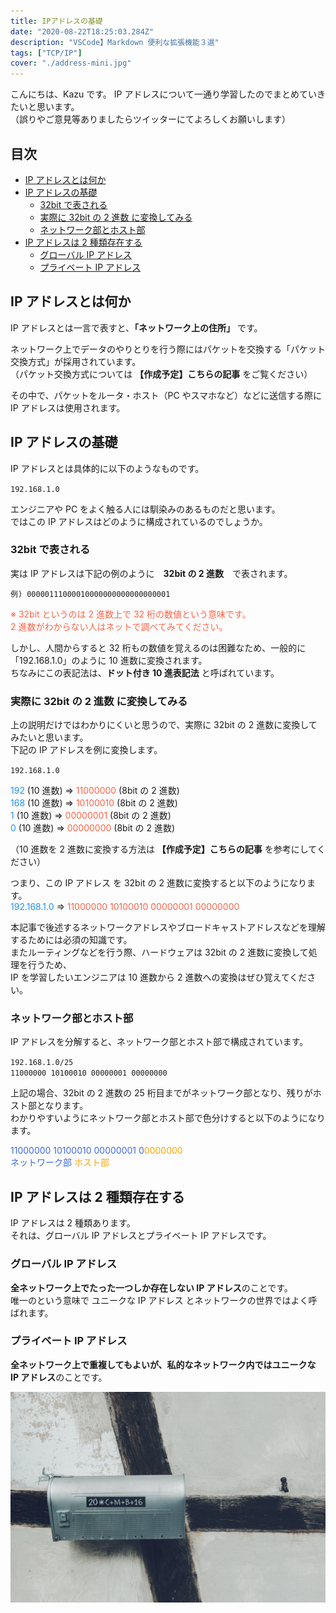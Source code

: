 ```yaml
---
title: IPアドレスの基礎
date: "2020-08-22T18:25:03.284Z"
description: "VSCode】Markdown 便利な拡張機能３選"
tags: ["TCP/IP"]
cover: "./address-mini.jpg"
---
```


こんにちは、Kazu です。
IP アドレスについて一通り学習したのでまとめていきたいと思います。  
（誤りやご意見等ありましたらツイッターにてよろしくお願いします）

## 目次

<!-- @import "[TOC]" {cmd="toc" depthFrom=2 depthTo=3 orderedList=false} -->

<!-- code_chunk_output -->

- [IP アドレスとは何か](#ip-アドレスとは何か)
- [IP アドレスの基礎](#ip-アドレスの基礎)
  - [32bit で表される](#32bit-で表される)
  - [実際に 32bit の 2 進数 に変換してみる](#実際に-32bit-の-2-進数-に変換してみる)
  - [ネットワーク部とホスト部](#ネットワーク部とホスト部)
- [IP アドレスは 2 種類存在する](#ip-アドレスは-2-種類存在する)
  - [グローバル IP アドレス](#グローバル-ip-アドレス)
  - [プライベート IP アドレス](#プライベート-ip-アドレス)

<!-- /code_chunk_output -->

## IP アドレスとは何か

IP アドレスとは一言で表すと、**「ネットワーク上の住所」** です。

ネットワーク上でデータのやりとりを行う際にはパケットを交換する「パケット交換方式」が採用されています。  
（パケット交換方式については **【作成予定】こちらの記事** をご覧ください）

その中で、パケットをルータ・ホスト（PC やスマホなど）などに送信する際に IP アドレスは使用されます。

## IP アドレスの基礎

IP アドレスとは具体的に以下のようなものです。

`192.168.1.0`

エンジニアや PC をよく触る人には馴染みのあるものだと思います。  
ではこの IP アドレスはどのように構成されているのでしょうか。

### 32bit で表される

実は IP アドレスは下記の例のように　**32bit の 2 進数**　で表されます。

`例) 00000111000010000000000000000001`

<font color="tomato">※ 32bit というのは 2 進数上で 32 桁の数値という意味です。  
2 進数がわからない人はネットで調べてみてください。</font>

しかし、人間からすると 32 桁もの数値を覚えるのは困難なため、一般的に「192.168.1.0」のように 10 進数に変換されます。  
ちなみにこの表記法は、**ドット付き 10 進表記法** と呼ばれています。

### 実際に 32bit の 2 進数 に変換してみる

上の説明だけではわかりにくいと思うので、実際に 32bit の 2 進数に変換してみたいと思います。  
下記の IP アドレスを例に変換します。

`192.168.1.0`

<font color="DodgerBlue">192 </font>(10 進数) => <font color="Tomato">11000000 </font>(8bit の 2 進数)  
<font color="DodgerBlue">168 </font>(10 進数) => <font color="Tomato">10100010 </font>(8bit の 2 進数)  
<font color="DodgerBlue">1 </font>(10 進数) => <font color="Tomato">00000001 </font>(8bit の 2 進数)  
<font color="DodgerBlue">0 </font>(10 進数) => <font color="Tomato">00000000 </font>(8bit の 2 進数)

（10 進数を 2 進数に変換する方法は **【作成予定】こちらの記事** を参考にしてください）

つまり、この IP アドレス を 32bit の 2 進数に変換すると以下のようになります。  
<font color="DodgerBlue">192.168.1.0</font> => <font color="Tomato">11000000 10100010 00000001 00000000</font>

本記事で後述するネットワークアドレスやブロードキャストアドレスなどを理解するためには必須の知識です。  
またルーティングなどを行う際、ハードウェアは 32bit の 2 進数に変換して処理を行うため、  
IP を学習したいエンジニアは 10 進数から 2 進数への変換はぜひ覚えてください。

### ネットワーク部とホスト部

IP アドレスを分解すると、ネットワーク部とホスト部で構成されています。

`192.168.1.0/25`  
`11000000 10100010 00000001 00000000`

上記の場合、32bit の 2 進数の 25 桁目までがネットワーク部となり、残りがホスト部となります。  
わかりやすいようにネットワーク部とホスト部で色分けすると以下のようになります。

<font color="RoyalBlue">11000000 10100010 00000001 0</font><font color="Orange">0000000</font>  
<font color="RoyalBlue">ネットワーク部</font> <font color="Orange">ホスト部</font>

## IP アドレスは 2 種類存在する

IP アドレスは 2 種類あります。  
それは、グローバル IP アドレスとプライベート IP アドレスです。

### グローバル IP アドレス

**全ネットワーク上でたった一つしか存在しない IP アドレス**のことです。  
唯一のという意味で ユニークな IP アドレス とネットワークの世界ではよく呼ばれます。

### プライベート IP アドレス

**全ネットワーク上で重複してもよいが、私的なネットワーク内ではユニークな IP アドレス**のことです。

![address](./address.jpg)

